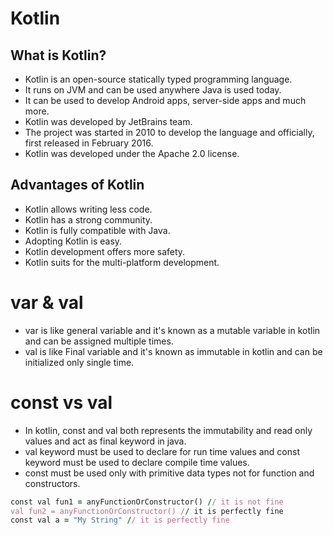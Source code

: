 
# Kotlin

## What is Kotlin?

- Kotlin is an open-source statically typed programming language.
- It runs on JVM and can be used anywhere Java is used today.
- It can be used to develop Android apps, server-side apps and much more.
- Kotlin was developed by JetBrains team.
- The project was started in 2010 to develop the language and officially, first released in February 2016.
- Kotlin was developed under the Apache 2.0 license.

## Advantages of Kotlin

- Kotlin allows writing less code.
- Kotlin has a strong community.
- Kotlin is fully compatible with Java.
- Adopting Kotlin is easy.
- Kotlin development offers more safety.
- Kotlin suits for the multi-platform development.

# var & val

- var is like general variable and it's known as a mutable variable in kotlin and can be assigned multiple times.
- val is like Final variable and it's known as immutable in kotlin and can be initialized only single time.

# const vs val

- In kotlin, const and val both represents the immutability and read only values and act as final keyword in java.
- val keyword must be used to declare for run time values and const keyword must be used to declare compile time values.
- const must be used only with primitive data types not for function and constructors.

```ruby
const val fun1 = anyFunctionOrConstructor() // it is not fine
val fun2 = anyFunctionOrConstructor() // it is perfectly fine      
const val a = "My String" // it is perfectly fine
```
